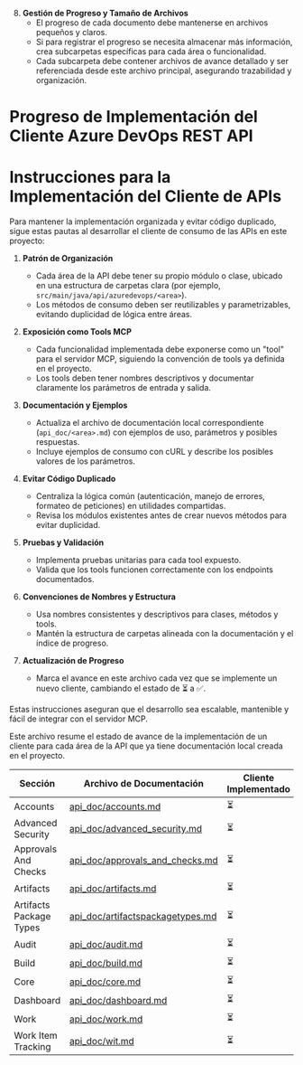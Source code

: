 8. **Gestión de Progreso y Tamaño de Archivos**
   - El progreso de cada documento debe mantenerse en archivos pequeños y claros.
   - Si para registrar el progreso se necesita almacenar más información, crea subcarpetas específicas para cada área o funcionalidad.
   - Cada subcarpeta debe contener archivos de avance detallado y ser referenciada desde este archivo principal, asegurando trazabilidad y organización.
# Progreso de Implementación del Cliente Azure DevOps REST API
# Instrucciones para la Implementación del Cliente de APIs

Para mantener la implementación organizada y evitar código duplicado, sigue estas pautas al desarrollar el cliente de consumo de las APIs en este proyecto:

1. **Patrón de Organización**
   - Cada área de la API debe tener su propio módulo o clase, ubicado en una estructura de carpetas clara (por ejemplo, `src/main/java/api/azuredevops/<area>`).
   - Los métodos de consumo deben ser reutilizables y parametrizables, evitando duplicidad de lógica entre áreas.

2. **Exposición como Tools MCP**
   - Cada funcionalidad implementada debe exponerse como un "tool" para el servidor MCP, siguiendo la convención de tools ya definida en el proyecto.
   - Los tools deben tener nombres descriptivos y documentar claramente los parámetros de entrada y salida.

3. **Documentación y Ejemplos**
   - Actualiza el archivo de documentación local correspondiente (`api_doc/<area>.md`) con ejemplos de uso, parámetros y posibles respuestas.
   - Incluye ejemplos de consumo con cURL y describe los posibles valores de los parámetros.

4. **Evitar Código Duplicado**
   - Centraliza la lógica común (autenticación, manejo de errores, formateo de peticiones) en utilidades compartidas.
   - Revisa los módulos existentes antes de crear nuevos métodos para evitar duplicidad.

5. **Pruebas y Validación**
   - Implementa pruebas unitarias para cada tool expuesto.
   - Valida que los tools funcionen correctamente con los endpoints documentados.

6. **Convenciones de Nombres y Estructura**
   - Usa nombres consistentes y descriptivos para clases, métodos y tools.
   - Mantén la estructura de carpetas alineada con la documentación y el índice de progreso.

7. **Actualización de Progreso**
   - Marca el avance en este archivo cada vez que se implemente un nuevo cliente, cambiando el estado de ⏳ a ✅.

Estas instrucciones aseguran que el desarrollo sea escalable, mantenible y fácil de integrar con el servidor MCP.

Este archivo resume el estado de avance de la implementación de un cliente para cada área de la API que ya tiene documentación local creada en el proyecto.

| Sección | Archivo de Documentación | Cliente Implementado |
|---------|-------------------------|---------------------|
| Accounts | [api_doc/accounts.md](api_doc/accounts.md) | ⏳ |
| Advanced Security | [api_doc/advanced_security.md](api_doc/advanced_security.md) | ⏳ |
| Approvals And Checks | [api_doc/approvals_and_checks.md](api_doc/approvals_and_checks.md) | ⏳ |
| Artifacts | [api_doc/artifacts.md](api_doc/artifacts.md) | ⏳ |
| Artifacts Package Types | [api_doc/artifactspackagetypes.md](api_doc/artifactspackagetypes.md) | ⏳ |
| Audit | [api_doc/audit.md](api_doc/audit.md) | ⏳ |
| Build | [api_doc/build.md](api_doc/build.md) | ⏳ |
| Core | [api_doc/core.md](api_doc/core.md) | ⏳ |
| Dashboard | [api_doc/dashboard.md](api_doc/dashboard.md) | ⏳ |
| Work | [api_doc/work.md](api_doc/work.md) | ⏳ |
| Work Item Tracking | [api_doc/wit.md](api_doc/wit.md) | ⏳ |
